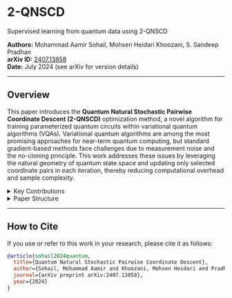# 2-QNSCD

Supervised learning from quantum data using 2-QNSCD 

**Authors:** Mohammad Aamir Sohail, Mohsen Heidari Khoozani, S. Sandeep Pradhan  
**arXiv ID:** [2407.13858](https://arxiv.org/abs/2407.13858)  
**Date:** July 2024 (see arXiv for version details)

---

## Overview

This paper introduces the **Quantum Natural Stochastic Pairwise Coordinate Descent (2-QNSCD)** optimization method, a novel algorithm for training parameterized quantum circuits within variational quantum algorithms (VQAs). Variational quantum algorithms are among the most promising approaches for near-term quantum computing, but standard gradient-based methods face challenges due to measurement noise and the no-cloning principle. This work addresses these issues by leveraging the natural geometry of quantum state space and updating only selected coordinate pairs in each iteration, thereby reducing computational overhead and sample complexity.


<details>
  <summary> Key Contributions</summary>

- **Novel Optimization Strategy:**  
  Introduces a quantum natural gradient method that exploits the curved geometry of the quantum state space via an ensemble-based quantum information metric tensor.

- **Pairwise Coordinate Updates:**  
  Instead of computing full gradients, the algorithm updates only a pair of coordinates per iteration, significantly reducing the computational and sampling burden.

- **Sparse Unbiased Estimator:**  
  Develops a highly sparse, unbiased estimator for the quantum metric tensor using a quantum circuit whose gate complexity is comparable (Θ(1) times) to that of the parameterized circuit. This approach relies on single-shot quantum measurements, avoiding the need for multiple copies of quantum data.

- **Theoretical & Numerical Validation:**  
  Provides rigorous exponential convergence guarantees and extensive numerical experiments that show improved convergence speed, robustness against measurement noise, and scalability to larger quantum systems.

</details>

<details>
  <summary> Paper Structure</summary>

1. **Introduction:**  
   The motivation behind the method, challenges of variational quantum circuit optimization, and limitations of standard gradient descent methods.

2. **Background and Preliminaries:**  
   Overview of variational quantum algorithms, quantum state geometry (quantum geometric tensor, Fubini–Study metric), and existing optimization methods.

3. **The 2-QNSCD Algorithm:**  
   Detailed description of the algorithm’s design, update rules, and construction of the sparse metric tensor estimator.

4. **Convergence Analysis:**  
   Theoretical analysis demonstrating exponential convergence and complexity benefits over full gradient descent.

5. **Numerical Experiments:**  
   Simulation results showing faster convergence, noise robustness, and favorable scaling with system size.

6. **Conclusion and Future Work:**  
   Summary of benefits and discussion of potential research directions.

</details>

---

## How to Cite

If you use or refer to this work in your research, please cite it as follows:

```bibtex
@article{sohail2024quantum,
  title={Quantum Natural Stochastic Pairwise Coordinate Descent},
  author={Sohail, Mohammad Aamir and Khoozani, Mohsen Heidari and Pradhan, S. Sandeep},
  journal={arXiv preprint arXiv:2407.13858},
  year={2024}
}
